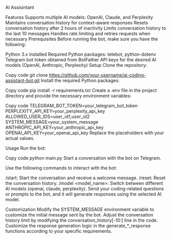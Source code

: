 AI Assisintant

Features
Supports multiple AI models: OpenAI, Claude, and Perplexity
Maintains conversation history for context-aware responses
Resets conversation history after 2 hours of inactivity
Limits conversation history to the last 10 messages
Handles rate limiting and retries requests when necessary
Prerequisites
Before running the bot, make sure you have the following:

Python 3.x installed
Required Python packages: telebot, python-dotenv
Telegram bot token obtained from BotFather
API keys for the desired AI models (OpenAI, Anthropic, Perplexity)
Setup
Clone the repository:


Copy code
git clone https://github.com/your-username/ai-coding-assistant-bot.git
Install the required Python packages:


Copy code
pip install -r requirements.txt
Create a .env file in the project directory and provide the necessary environment variables:


Copy code
TELEGRAM_BOT_TOKEN=your_telegram_bot_token
PERPLEXITY_API_KEY=your_perplexity_api_key
ALLOWED_USER_IDS=user_id1,user_id2
SYSTEM_MESSAGE=your_system_message
ANTHROPIC_API_KEY=your_anthropic_api_key
OPENAI_API_KEY=your_openai_api_key
Replace the placeholders with your actual values.

Usage
Run the bot:


Copy code
python main.py
Start a conversation with the bot on Telegram.

Use the following commands to interact with the bot:

/start: Start the conversation and receive a welcome message.
/reset: Reset the conversation history.
/model <model_name>: Switch between different AI models (openai, claude, perplexity).
Send your coding-related questions or prompts to the bot, and it will generate responses using the selected AI model.

Customization
Modify the SYSTEM_MESSAGE environment variable to customize the initial message sent by the bot.
Adjust the conversation history limit by modifying the conversation_history[-10:] line in the code.
Customize the response generation logic in the generate_*_response functions according to your specific requirements.
